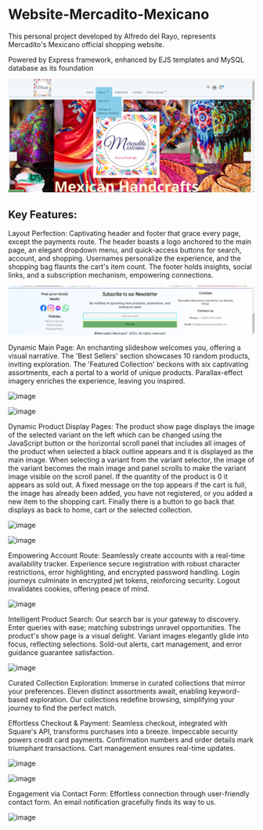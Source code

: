 # Website-Mercadito-Mexicano
This personal project developed by Alfredo del Rayo, represents Mercadito's Mexicano official shopping website. 

Powered by Express framework, enhanced by EJS templates and MySQL database as its foundation

![image](README%20Images/main_page.png)

## Key Features:

Layout Perfection: Captivating header and footer that grace every page, except the payments route. The header boasts a logo anchored to the main page, an elegant dropdown menu, and quick-access buttons for search, account, and shopping. Usernames personalize the experience, and the shopping bag flaunts the cart's item count. The footer holds insights, social links, and a subscription mechanism, empowering connections.

![image](README%20Images/footer.png)

Dynamic Main Page: An enchanting slideshow welcomes you, offering a visual narrative. The 'Best Sellers' section showcases 10 random products, inviting exploration. The 'Featured Collection' beckons with six captivating assortments, each a portal to a world of unique products. Parallax-effect imagery enriches the experience, leaving you inspired.

![image](https://github.com/Alfredo-del-Rayo/Website-Mercadito-Mexicano/assets/99233341/6c6522d2-1e85-4431-aeab-e023dd75784c)

![image](https://github.com/Alfredo-del-Rayo/Website-Mercadito-Mexicano/assets/99233341/6bd15023-59fc-4043-93e8-8b5727e0f3d4)

Dynamic Product Display Pages: The product show page displays the image of the selected variant on the left which can be changed using the JavaScript button or the horizontal scroll panel that includes all images of the product when selected a black outline appears and it is displayed as the main image. When selecting a variant from the variant selector, the image of the variant becomes the main image and panel scrolls to make the variant image visible on the scroll panel. If the quantity of the product is 0 it appears as sold out. A fixed message on the top appears if the cart is full, the image has already been added, you have not registered, or you added a new item to the shopping cart.  Finally there is a button to go back that displays as back to home, cart or the selected collection.   

![image](https://github.com/Alfredo-del-Rayo/Website-Mercadito-Mexicano/assets/99233341/59260986-6ae7-487b-9e3d-0f99c83c17b1)

![image](https://github.com/Alfredo-del-Rayo/Website-Mercadito-Mexicano/assets/99233341/88760901-0dfb-452c-8141-1bb82adb2746)



Empowering Account Route: Seamlessly create accounts with a real-time availability tracker. Experience secure registration with robust character restrictions, error highlighting, and encrypted password handling. Login journeys culminate in encrypted jwt tokens, reinforcing security. Logout invalidates cookies, offering peace of mind.

![image](https://github.com/Alfredo-del-Rayo/Website-Mercadito-Mexicano/assets/99233341/0b425b53-5f25-4f5f-a0a2-ce8bb8733ea4)


Intelligent Product Search: Our search bar is your gateway to discovery. Enter queries with ease; matching substrings unravel opportunities. The product's show page is a visual delight. Variant images elegantly glide into focus, reflecting selections. Sold-out alerts, cart management, and error guidance guarantee satisfaction.

![image](https://github.com/Alfredo-del-Rayo/Website-Mercadito-Mexicano/assets/99233341/16a73e58-27d5-49b1-a5b3-f22f5cb97eb0)

Curated Collection Exploration: Immerse in curated collections that mirror your preferences. Eleven distinct assortments await, enabling keyword-based exploration. Our collections redefine browsing, simplifying your journey to find the perfect match.

Effortless Checkout & Payment: Seamless checkout, integrated with Square's API, transforms purchases into a breeze. Impeccable security powers credit card payments. Confirmation numbers and order details mark triumphant transactions. Cart management ensures real-time updates.

![image](https://github.com/Alfredo-del-Rayo/Website-Mercadito-Mexicano/assets/99233341/62ace8d5-42cc-4490-a284-66413bba5034)

![image](https://github.com/Alfredo-del-Rayo/Website-Mercadito-Mexicano/assets/99233341/5fe56066-9efd-4fb7-9d6b-428b7e138dc6)

Engagement via Contact Form: Effortless connection through user-friendly contact form. An email notification gracefully finds its way to us.

![image](https://github.com/Alfredo-del-Rayo/Website-Mercadito-Mexicano/assets/99233341/5056fc88-132d-4f8c-bd51-dfe223333cc7)
